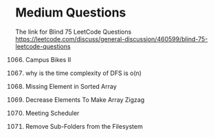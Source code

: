 # Medium Questions


The link for Blind 75 LeetCode Questions
https://leetcode.com/discuss/general-discussion/460599/blind-75-leetcode-questions



1066. Campus Bikes II
1087. why is the time complexity of DFS is o(n)
1060. Missing Element in Sorted Array
1144. Decrease Elements To Make Array Zigzag
1229. Meeting Scheduler

1233. Remove Sub-Folders from the Filesystem

